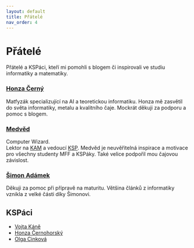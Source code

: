 ```yaml
---
layout: default
title: Přátelé
nav_order: 4
---
```


# Přátelé
Přátelé a KSPáci, kteří mi pomohli s blogem či inspirovali ve studiu informatiky a matematiky.

### **[Honza Černý](https://blackblog.cz/)**
Matfyzák specializující na AI a teoretickou informatiku. Honza mě zasvětil do světa informatiky, metalu a kvalitního čaje. 
Mockrát děkuji za podporu a pomoc s blogem.

### [Medvěd](https://mj.ucw.cz/)
Computer Wizard.\
Lektor na [KAM](https://www.mff.cuni.cz/en/kam) a vedoucí [KSP](https://ksp.mff.cuni.cz/). 
Medvěd je neuvěřitelná inspirace a motivace pro všechny studenty MFF a KSPáky. Také velice podpořil mou čajovou závislost.

### [Šimon Adámek](https://gitlab.com/Simon_Adamek) 
Děkuji za pomoc při přípravě na maturitu. Většina článků z informatiky vznikla z velké části díky Šimonovi.

## KSPáci
- [Vojta Káně](https://vkane.cz/) 
- [Honza Černohorský](https://grsc.cz/)
- [Olga Cinková](https://olgacinkova.github.io/recept-na-kralika/)
